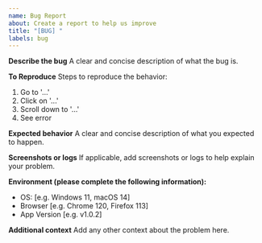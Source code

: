 ```yaml
---
name: Bug Report
about: Create a report to help us improve
title: "[BUG] "
labels: bug
---
```


**Describe the bug**
A clear and concise description of what the bug is.

**To Reproduce**
Steps to reproduce the behavior:
1. Go to '...'
2. Click on '...'
3. Scroll down to '...'
4. See error

**Expected behavior**
A clear and concise description of what you expected to happen.

**Screenshots or logs**
If applicable, add screenshots or logs to help explain your problem.

**Environment (please complete the following information):**
 - OS: [e.g. Windows 11, macOS 14]
 - Browser [e.g. Chrome 120, Firefox 113]
 - App Version [e.g. v1.0.2]

**Additional context**
Add any other context about the problem here.
